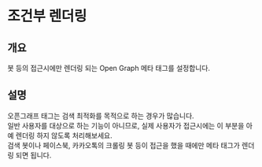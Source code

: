 # 조건부 렌더링

## 개요

봇 등의 접근시에만 렌더링 되는 Open Graph 메타 태그를 설정합니다.

## 설명

오픈그래프 태그는 검색 최적화를 목적으로 하는 경우가 많습니다.  
일반 사용자를 대상으로 하는 기능이 아니므로, 실제 사용자가 접근시에는 이 부분을 아예 렌더링 하지 않도록 처리해보세요.  
검색 봇이나 페이스북, 카카오톡의 크롤링 봇 등이 접근을 했을 때에만 메타 태그가 렌더링 되면 됩니다.
